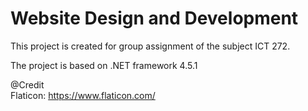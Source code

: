 # Website Design and Development

This project is created for group assignment of the subject ICT 272.  

The project is based on .NET framework 4.5.1

@Credit  
Flaticon: https://www.flaticon.com/